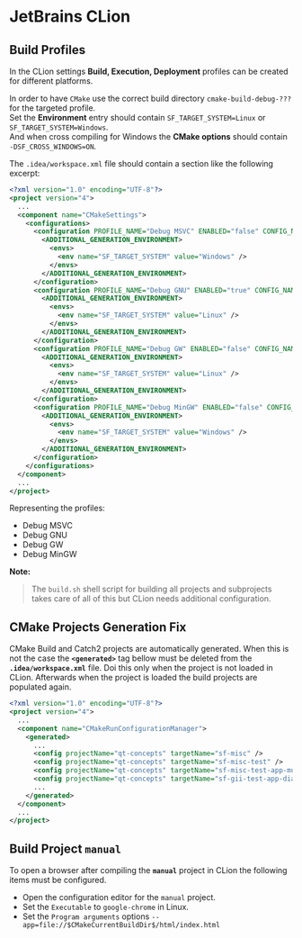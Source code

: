 # JetBrains CLion

## Build Profiles

In the CLion settings **Build, Execution, Deployment** profiles can be created for different platforms.

In order to have `CMake` use the correct build directory `cmake-build-debug-???` for the targeted profile.<br>
Set the **Environment** entry should contain `SF_TARGET_SYSTEM=Linux` or `SF_TARGET_SYSTEM=Windows`.<br>
And when cross compiling for Windows the **CMake options** should contain `-DSF_CROSS_WINDOWS=ON`.

The `.idea/workspace.xml` file should contain a section like the following excerpt:

```xml
<?xml version="1.0" encoding="UTF-8"?>
<project version="4">
  ...
  <component name="CMakeSettings">
    <configurations>
      <configuration PROFILE_NAME="Debug MSVC" ENABLED="false" CONFIG_NAME="Debug" TOOLCHAIN_NAME="Visual Studio">
        <ADDITIONAL_GENERATION_ENVIRONMENT>
          <envs>
            <env name="SF_TARGET_SYSTEM" value="Windows" />
          </envs>
        </ADDITIONAL_GENERATION_ENVIRONMENT>
      </configuration>
      <configuration PROFILE_NAME="Debug GNU" ENABLED="true" CONFIG_NAME="Debug">
        <ADDITIONAL_GENERATION_ENVIRONMENT>
          <envs>
            <env name="SF_TARGET_SYSTEM" value="Linux" />
          </envs>
        </ADDITIONAL_GENERATION_ENVIRONMENT>
      </configuration>
      <configuration PROFILE_NAME="Debug GW" ENABLED="false" CONFIG_NAME="Debug" TOOLCHAIN_NAME="GDB MinGW" GENERATION_OPTIONS="-DSF_CROSS_WINDOWS:BOOL=ON">
        <ADDITIONAL_GENERATION_ENVIRONMENT>
          <envs>
            <env name="SF_TARGET_SYSTEM" value="Linux" />
          </envs>
        </ADDITIONAL_GENERATION_ENVIRONMENT>
      </configuration>
      <configuration PROFILE_NAME="Debug MinGW" ENABLED="false" CONFIG_NAME="Debug" TOOLCHAIN_NAME="MinGW QT" GENERATION_OPTIONS="-G &quot;MinGW Makefiles&quot;">
        <ADDITIONAL_GENERATION_ENVIRONMENT>
          <envs>
            <env name="SF_TARGET_SYSTEM" value="Windows" />
          </envs>
        </ADDITIONAL_GENERATION_ENVIRONMENT>
      </configuration>
    </configurations>
  </component>
  ...
</project>
```

Representing the profiles:
* Debug MSVC
* Debug GNU
* Debug GW
* Debug MinGW

**Note:**
>The `build.sh` shell script for building all projects and subprojects takes care
> of all of this but CLion needs additional configuration.


## CMake Projects Generation Fix

CMake Build and Catch2 projects are automatically generated.
When this is not the case the **`<generated>`** tag bellow must be deleted from the **`.idea/workspace.xml`** file.
Doi this only when the project is not loaded in CLion.
Afterwards when the project is loaded the build projects are populated again.

```xml
<?xml version="1.0" encoding="UTF-8"?>
<project version="4">
  ...
  <component name="CMakeRunConfigurationManager">
    <generated>
      ...
      <config projectName="qt-concepts" targetName="sf-misc" />
      <config projectName="qt-concepts" targetName="sf-misc-test" />
      <config projectName="qt-concepts" targetName="sf-misc-test-app-mutex" />
      <config projectName="qt-concepts" targetName="sf-gii-test-app-dialog" />
      ...
    </generated>
  </component>
  ...
</project>
```

## Build Project `manual`

To open a browser after compiling the **`manual`** project in CLion the following items must be configured.

* Open the configuration editor for the `manual` project.
* Set the `Executable` to `google-chrome` in Linux.
* Set the `Program arguments` options `--app=file://$CMakeCurrentBuildDir$/html/index.html`

